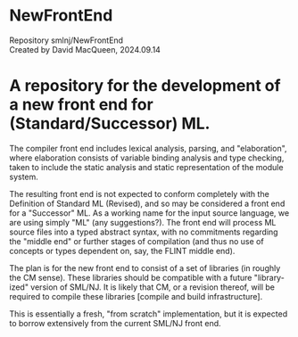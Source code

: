 # NewFrontEnd

Repository smlnj/NewFrontEnd  
Created by David MacQueen, 2024.09.14 

# A repository for the development of a new front end for (Standard/Successor) ML.

The compiler front end includes lexical analysis, parsing, and "elaboration", where elaboration consists of variable binding analysis and
type checking, taken to include the static analysis and static representation of the module system.

The resulting front end is not expected to conform completely with the Definition of Standard ML (Revised), and so may
be considered a front end for a "Successor" ML.  As a working name for the input source language, we are using simply "ML"
(any suggestions?).  The front end will process ML source files into a typed abstract syntax, with no commitments regarding
the "middle end" or further stages of compilation (and thus no use of concepts or types dependent on, say, the FLINT middle end).

The plan is for the new front end to consist of a set of libraries (in roughly the CM sense). These libraries should be compatible
with a future "library-ized" version of SML/NJ.  It is likely that CM, or a revision thereof, will be required to compile these
libraries [compile and build infrastructure].

This is essentially a fresh, "from scratch" implementation, but it is expected to borrow extensively from the current SML/NJ front end.
